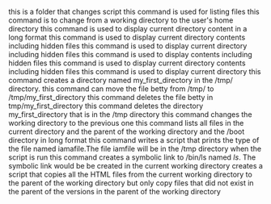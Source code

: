 this is a folder that changes script
this command is used for listing files
this command is to change from a working directory to the user's home directory
this command is used to display current directory content in a long format
this command is used to display current directory contents including hidden files
this command is used to display current directory including hidden files
this command is used to display contents including hidden files
this command is used to display current directory contents including hidden files
this command is used to display current directory
this command creates a directory named my_first_directory in the /tmp/ directory.
this command can move the file betty from /tmp/ to /tmp/my_first_directory
this command deletes the file betty in tmp/my_first_directory
this command deletes the directory my_first_directory that is in the /tmp directory
this command changes the working directory to the previous one
this command lists all files in the current directory and the parent of the working directory and the /boot directory in long format
this command writes a script that prints the type of the file named iamafile.The file iamfile will be in the /tmp directory when the script is run
this command creates a symbolic link to /bin/ls named _ls_. The symbolic link would be be created in the current working directory
creates a script that copies all the HTML files from the current working directory to the parent of the working directory but only copy files that did not exist in the parent of the versions in the parent of the working directory

